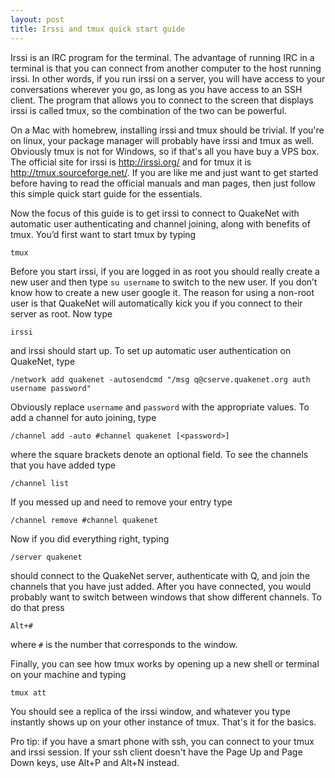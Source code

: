 ```yaml
---
layout: post
title: Irssi and tmux quick start guide
---
```

Irssi is an IRC program for the terminal. The advantage of running IRC in a terminal is that you can connect from another computer to the host running irssi. In other words, if you run irssi on a server, you will have access to your conversations wherever you go, as long as you have access to an SSH client. The program that allows you to connect to the screen that displays irssi is called tmux, so the combination of the two can be powerful.

On a Mac with homebrew, installing irssi and tmux should be trivial. If you're on linux, your package manager will probably have irssi and tmux as well. Obviously tmux is not for Windows, so if that's all you have buy a VPS box. The official site for irssi is http://irssi.org/ and for tmux it is http://tmux.sourceforge.net/. If you are like me and just want to get started before having to read the official manuals and man pages, then just follow this simple quick start guide for the essentials.

Now the focus of this guide is to get irssi to connect to QuakeNet with automatic user authenticating and channel joining, along with benefits of tmux. You’d first want to start tmux by typing

    tmux

Before you start irssi, if you are logged in as root you should really create a new user and then type `su username` to switch to the new user. If you don’t know how to create a new user google it. The reason for using a non-root user is that QuakeNet will automatically kick you if you connect to their server as root. Now type

    irssi

and irssi should start up. To set up automatic user authentication on QuakeNet, type

    /network add quakenet -autosendcmd "/msg q@cserve.quakenet.org auth username password"

Obviously replace `username` and `password` with the appropriate values. To add a channel for auto joining, type

    /channel add -auto #channel quakenet [<password>]

where the square brackets denote an optional field. To see the channels that you have added type

    /channel list

If you messed up and need to remove your entry type

    /channel remove #channel quakenet

Now if you did everything right, typing

    /server quakenet

should connect to the QuakeNet server, authenticate with Q, and join the channels that you have just added. After you have connected, you would probably want to switch between windows that show different channels. To do that press

    Alt+#

where `#` is the number that corresponds to the window.

Finally, you can see how tmux works by opening up a new shell or terminal on your machine and typing

    tmux att

You should see a replica of the irssi window, and whatever you type instantly shows up on your other instance of tmux. That's it for the basics.

Pro tip: if you have a smart phone with ssh, you can connect to your tmux and irssi session. If your ssh client doesn't have the Page Up and Page Down keys, use Alt+P and Alt+N instead.
